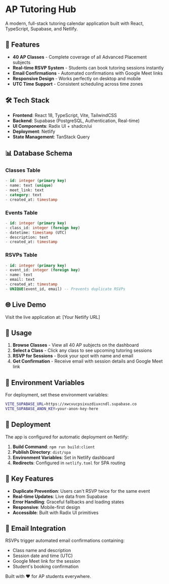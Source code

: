 # AP Tutoring Hub

A modern, full-stack tutoring calendar application built with React, TypeScript, Supabase, and Netlify.

## 🚀 Features

- **40 AP Classes** - Complete coverage of all Advanced Placement subjects
- **Real-time RSVP System** - Students can book tutoring sessions instantly
- **Email Confirmations** - Automated confirmations with Google Meet links
- **Responsive Design** - Works perfectly on desktop and mobile
- **UTC Time Support** - Consistent scheduling across time zones

## 🛠️ Tech Stack

- **Frontend**: React 18, TypeScript, Vite, TailwindCSS
- **Backend**: Supabase (PostgreSQL, Authentication, Real-time)
- **UI Components**: Radix UI + shadcn/ui
- **Deployment**: Netlify
- **State Management**: TanStack Query

## 📊 Database Schema

### Classes Table

```sql
- id: integer (primary key)
- name: text (unique)
- meet_link: text
- category: text
- created_at: timestamp
```

### Events Table

```sql
- id: integer (primary key)
- class_id: integer (foreign key)
- datetime: timestamp (UTC)
- description: text
- created_at: timestamp
```

### RSVPs Table

```sql
- id: integer (primary key)
- event_id: integer (foreign key)
- name: text
- email: text
- created_at: timestamp
- UNIQUE(event_id, email) -- Prevents duplicate RSVPs
```

## 🌐 Live Demo

Visit the live application at: [Your Netlify URL]

## 📱 Usage

1. **Browse Classes** - View all 40 AP subjects on the dashboard
2. **Select a Class** - Click any class to see upcoming tutoring sessions
3. **RSVP for Sessions** - Book your spot with name and email
4. **Get Confirmation** - Receive email with session details and Google Meet link

## 🔧 Environment Variables

For deployment, set these environment variables:

```bash
VITE_SUPABASE_URL=https://xwcvucpsixuzdiuxcndl.supabase.co
VITE_SUPABASE_ANON_KEY=your-anon-key-here
```

## 🚀 Deployment

The app is configured for automatic deployment on Netlify:

1. **Build Command**: `npm run build:client`
2. **Publish Directory**: `dist/spa`
3. **Environment Variables**: Set in Netlify dashboard
4. **Redirects**: Configured in `netlify.toml` for SPA routing

## 🎯 Key Features

- **Duplicate Prevention**: Users can't RSVP twice for the same event
- **Real-time Updates**: Live data from Supabase
- **Error Handling**: Graceful fallbacks and loading states
- **Responsive**: Mobile-first design
- **Accessible**: Built with Radix UI primitives

## 📧 Email Integration

RSVPs trigger automated email confirmations containing:

- Class name and description
- Session date and time (UTC)
- Google Meet link for the session
- Student's booking confirmation

Built with ❤️ for AP students everywhere.
